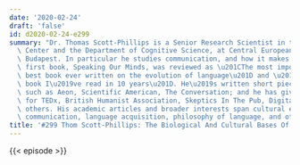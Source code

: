 ```yaml
---
date: '2020-02-24'
draft: 'false'
id: d2020-02-24-e299
summary: "Dr. Thomas Scott-Phillips is a Senior Research Scientist in the Social Mind\
  \ Center and the Department of Cognitive Science, at Central European University,\
  \ Budapest. In particular he studies communication, and how it makes us human. His\
  \ first book, Speaking Our Minds, was reviewed as \u201CThe most important and the\
  \ best book ever written on the evolution of language\u201D and \u201CThe best linguistics\
  \ book I\u2019ve read in 10 years\u201D. He\u2019s written short pieces for outlets\
  \ such as Aeon, Scientific American, The Conversation; and he has given public talks\
  \ for TEDx, British Humanist Association, Skeptics In The Pub, Digital Science and\
  \ others. His academic articles and broader interests span cultural evolution, primate\
  \ communication, language acquisition, philosophy of language, and others."
title: '#299 Thom Scott-Phillips: The Biological And Cultural Bases Of Language'
---
```

{{< episode >}}
